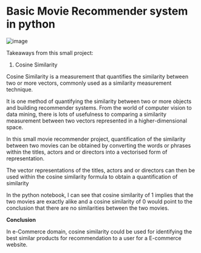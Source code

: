 # Basic Movie Recommender system in python

   ![image](https://user-images.githubusercontent.com/91733415/153350926-0a915dd5-b4b5-4208-bf39-e95310a348e1.png)

Takeaways from this small project:

1) Cosine Similarity

Cosine Similarity is a measurement that quantifies the similarity between two or more vectors, commonly used as a similarity measurement technique.

It is one method of quantifying the similarity between two or more objects and building recommender systems. From the world of computer vision to data mining, there is lots of usefulness to comparing a similarity measurement between two vectors represented in a higher-dimensional space.

In this small movie recommender project, quantification of the similarity between two movies can be obtained by converting the words or phrases within the titles, actors and or directors into a vectorised form of representation.

The vector representations of the titles, actors and or directors can then be used within the cosine similarity formula to obtain a quantification of similarity

In the python notebook, I can see that cosine similarity of 1 implies that the two movies are exactly alike and a cosine similarity of 0 would point to the conclusion that there are no similarities between the two movies.

**Conclusion** 

In e-Commerce domain, cosine similarity could be used for identifying the best similar products for recommendation to a user for a E-commerce website. 
